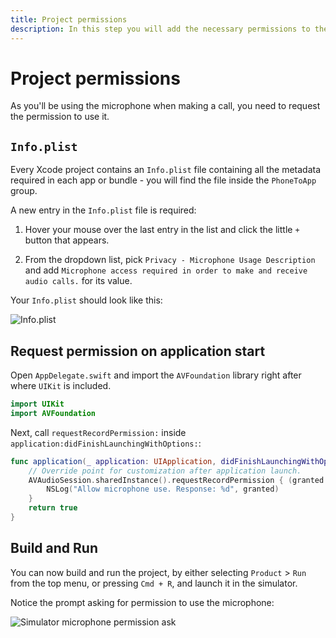 ```yaml
---
title: Project permissions
description: In this step you will add the necessary permissions to the project properties.
---
```


# Project permissions

As you'll be using the microphone when making a call, you need to request the permission to use it.

## `Info.plist`

Every Xcode project contains an `Info.plist` file containing all the metadata required in each app or bundle  - you will find the file inside the `PhoneToApp` group.

A new entry in the `Info.plist` file is required:

1. Hover your mouse over the last entry in the list and click the little `+` button that appears.

2. From the dropdown list, pick `Privacy - Microphone Usage Description` and add `Microphone access required in order to make and receive audio calls.` for its value.

Your `Info.plist` should look like this:

![Info.plist](/meta/client-sdk/ios-phone-to-app/info-plist.png)

## Request permission on application start

Open `AppDelegate.swift` and import the `AVFoundation` library right after where `UIKit` is included.

```swift
import UIKit
import AVFoundation
```

Next, call `requestRecordPermission:` inside `application:didFinishLaunchingWithOptions:`:

``` swift
func application(_ application: UIApplication, didFinishLaunchingWithOptions launchOptions: [UIApplication.LaunchOptionsKey: Any]?) -> Bool {
    // Override point for customization after application launch.
    AVAudioSession.sharedInstance().requestRecordPermission { (granted:Bool) in
        NSLog("Allow microphone use. Response: %d", granted)
    }
    return true
}
```

## Build and Run

You can now build and run the project, by either selecting `Product` > `Run` from the top menu, or pressing `Cmd + R`, and launch it in the simulator. 

Notice the prompt asking for permission to use the microphone:

![Simulator microphone permission ask](/meta/client-sdk/ios-phone-to-app/permissions.png)